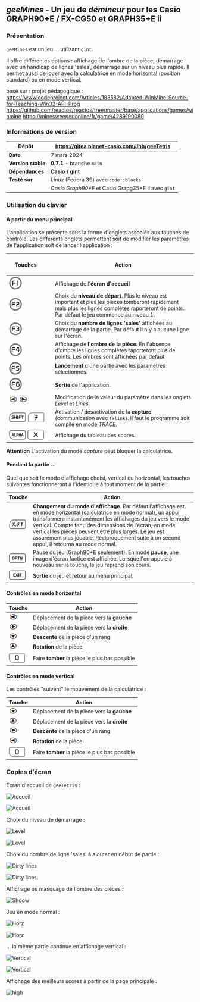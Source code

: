 ## *geeMines* - Un jeu de *démineur* pour les Casio GRAPH90+E / FX-CG50 et GRAPH35+E ii

### Présentation

`geeMines` est un jeu ...  utilisant `gint`.

Il offre différentes options : affichage de l'ombre de la pièce, démarrage avec un handicap de lignes 'sales', démarrage sur un niveau plus rapide.
Il permet aussi de jouer avec la calculatrice en mode horizontal (position standard) ou en mode vertical.

basé sur :
projet pédagogique : https://www.codeproject.com/Articles/183582/Adapted-WinMine-Source-for-Teaching-Win32-API-Prog
https://github.com/reactos/reactos/tree/master/base/applications/games/winmine
https://minesweeper.online/fr/game/4289190080

### Informations de version

| Dépôt          | https://gitea.planet-casio.com/Jhb/geeTetris     |
|----------------|--------------------------------------------------|
| **Date**           | 7 mars 2024                                      |
| **Version stable** | **0.7.1** - branche `main`                             |
| **Dépendances**    | **Casio / gint**                                     |
| **Testé sur**      | *Linux* (Fedora 39) avec `code::blocks`              |
|                | *Casio Graph90+E*  et Casio Grapg35+E ii avec `gint` |

### Utilisation du clavier

#### A partir du menu principal

L'application se présente sous la forme d'onglets associés aux touches de contrôle. Les différents onglets permettent soit de modifier les paramètres de l'application soit de lancer l'application :

|                    Touches                             | Action                                                                                                                                                                                        |
|--------------------------------------------------------|-----------------------------------------------------------------------------------------------------------------------------------------------------------------------------------------------|
| ![F1](assets/key_F1.png)                                                 | Affichage de l'**écran d'accueil**                                                                                                                                                                |
| ![F2](assets/key_F2.png)                                                 | Choix du **niveau de départ**. Plus le niveau est important et plus les pièces tomberont rapidement mais plus les lignes complètes raporteront de points. Par défaut le jeu commence au niveau 1. |
| ![F3](assets/key_F3.png)                                                 | Choix du **nombre de lignes 'sales'** affichées au démarrage de la partie. Par défaut il n'y a aucune ligne sur l'écran.                                                                          |
| ![F4](assets/key_F4.png)                                                 | Affichage de **l'ombre de la pièce**. En l'absence d'ombre les lignes complètes raporteront plus de points. Les ombres sont affichées par défaut.                                                 |
| ![F5](assets/key_F5.png)                                                 | **Lancement** d'une partie avec les paramètres sélectionnés.                                                                                                                                      |
| ![F6](assets/key_F6.png)                                                 | **Sortie** de l'application.                                                                                                                                                                      |
| ![left](assets/key_left.png) ![right](assets/key_right.png)                                          | Modification de la valeur du paramètre dans les onglets *Level* et *Lines*.                                                                                                                       |
| ![shift](assets/key_shift.png) ![7](assets/key_7.png)                                          | Activation / désactivation de la **capture** (communication avec `fxlink`). Il faut le programme soit compilé en mode *TRACE*.                                                                        |
| ![shift](assets/key_alpha.png) ![7](assets/key_mult.png)                                          | Affichage du tableau des scores.                                                                                                                                                              |

**Attention** L'activation du mode *capture* peut bloquer la calculatrice.

#### Pendant la partie ...

Quel que soit le mode d'affichage choisi, vertical ou horizontal, les touches suivantes fonctionneront à l'identique à tout moment de la partie :

| Touche | Action                                                                                                                                                                                                                                                                                                                                                                                               |
|--------|------------------------------------------------------------------------------------------------------------------------------------------------------------------------------------------------------------------------------------------------------------------------------------------------------------------------------------------------------------------------------------------------------|
| ![Rotation](assets/key_xot.png) | **Changement du mode d'affichage**. Par défaut l'affichage est en mode horizontal (calculatrice en mode normal), un appui transformera instantanément les affichages du jeu vers le mode vertical. Compte tenu des dimensions de l'écran, en mode vertical les pièces peuvent être plus  larges. Le jeu est assurément plus jouable. Réciproquement suite à un second appui, il retourna au mode normal. |
| ![Pause](assets/key_optn.png) | Pause du jeu (Graph90+E seulement). En mode **pause**, une image d'écran factice est affichée. Lorsque l'on appuie à nouveau sur la touche, le jeu reprend son cours.                                                                                                                                                                                                                                    |
| ![Exit](assets/key_exit.png) | **Sortie** du jeu et retour au menu principal.                                                                                                                                                                                                                                                                                                                                                           |

#### Contrôles en mode horizontal

| Touche | Action                                     |
|--------|--------------------------------------------|
| ![Gauche](assets/key_left.png) | Déplacement de la pièce vers la **gauche**     |
| ![Droite](assets/key_right.png) | Déplacement de la pièce vers la **droite**     |
| ![Bas](assets/key_down.png) | **Descente** de la pièce d'un rang             |
| ![Rotation](assets/key_up.png) | **Rotation** de la pièce                       |
| ![Descente](assets/key_0.png) | Faire **tomber** la pièce le plus bas possible |

#### Contrôles en mode vertical

Les contrôles "suivent" le mouvement de la calculatrice :

| Touche | Action                                     |
|--------|--------------------------------------------|
| ![Gauche](assets/key_down.png) | Déplacement de la pièce vers la **gauche**     |
| ![Droite](assets/key_up.png) | Déplacement de la pièce vers la **droite**     |
| ![Bas](assets/key_right.png) | **Descente** de la pièce d'un rang             |
| ![Rotation](assets/key_left.png) | **Rotation** de la pièce                       |
| ![Descente](assets/key_0.png) | Faire **tomber** la pièce le plus bas possible |

### Copies d'écran

Ecran d'accueil de `geeTetris` :

![Accueil](assets/welcome.png)

![Accueil](assets/welcome_fx.png)

Choix du niveau de démarrage :

![Level](assets/levels.png)

![Level](assets/levels_fx.png)

Choix du nombre de ligne 'sales' à ajouter en début de partie :

![Dirty lines](assets/dirty.png)

![Dirty lines](assets/dirty_fx.png)

Affichage ou masquage de l'ombre des pièces :

![Shdow](assets/shadow.png)

Jeu en mode normal :

![Horz](assets/horz.png)

![Horz](assets/horz_fx.png)

... la même partie continue en affichage vertical :

![Vertical](assets/vert.png)

![Vertical](assets/vert_fx.png)

Affichage des meilleurs scores à partir de la page principale :

![high](assets/best.png)